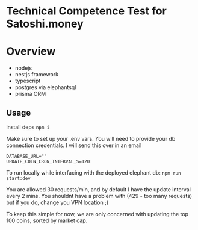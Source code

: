 # Technical Competence Test for Satoshi.money

# Overview

- nodejs
- nestjs framework
- typescript
- postgres via elephantsql
- prisma ORM

## Usage

install deps
`npm i`

Make sure to set up your .env vars. You will need to provide your db connection credentials. I will send this over in an email

```
DATABASE_URL=""
UPDATE_COIN_CRON_INTERVAL_S=120
```

To run locally while interfacing with the deployed elephant db:
`npm run start:dev`

You are allowed 30 requests/min, and by default I have the update interval every 2 mins. You shouldnt have a problem with (429 - too many requests) but if you do, change you VPN location ;)

To keep this simple for now, we are only concerned with updating the top 100 coins, sorted by market cap.